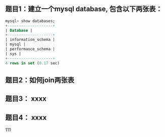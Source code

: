 ## 题目1：建立一个mysql database, 包含以下两张表：

```sql
mysql> show databases; 
+--------------------+ 
| Database | 
+--------------------+ 
| information_schema | 
| mysql | 
| performance_schema | 
| sys | 
+--------------------+ 
4 rows in set (0.17 sec)
```

## 题目2：如何join两张表

## 题目3： xxxx

## 题目4： xxxx
111
